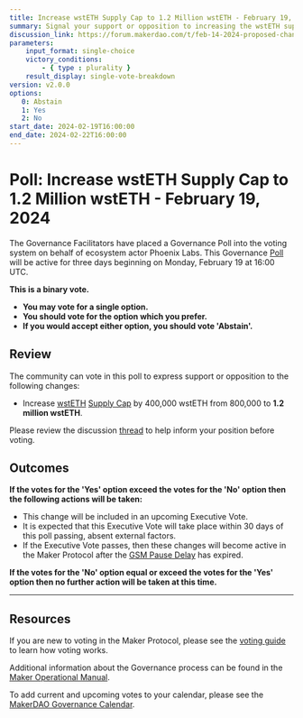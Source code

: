 ```yaml
---
title: Increase wstETH Supply Cap to 1.2 Million wstETH - February 19, 2024
summary: Signal your support or opposition to increasing the wstETH supply cap to 1.2 million wstETH.
discussion_link: https://forum.makerdao.com/t/feb-14-2024-proposed-changes-to-sparklend-for-upcoming-spell/23684
parameters:
    input_format: single-choice
    victory_conditions:
        - { type : plurality }
    result_display: single-vote-breakdown
version: v2.0.0
options:
   0: Abstain
   1: Yes
   2: No
start_date: 2024-02-19T16:00:00
end_date: 2024-02-22T16:00:00
---
```

# Poll: Increase wstETH Supply Cap to 1.2 Million wstETH - February 19, 2024

The Governance Facilitators have placed a Governance Poll into the voting system on behalf of ecosystem actor Phoenix Labs. This Governance [Poll](https://manual.makerdao.com/governance/governance-cycle/weekly-governance-cycle#weekly-governance-cycle-definitions-mip16c1) will be active for three days beginning on Monday, February 19 at 16:00 UTC.

**This is a binary vote.**
- **You may vote for a single option.**
- **You should vote for the option which you prefer.**
- **If you would accept either option, you should vote 'Abstain'.**

## Review

The community can vote in this poll to express support or opposition to the following changes:

- Increase [wstETH](https://app.spark.fi/reserve-overview/?underlyingAsset=0x7f39c581f595b53c5cb19bd0b3f8da6c935e2ca0&marketName=proto_spark_v3) [Supply Cap](https://docs.sparkprotocol.io/developers/sparklend/features/supply-borrow-caps#supply-caps) by 400,000 wstETH from 800,000 to **1.2 million wstETH**.

Please review the discussion [thread](https://forum.makerdao.com/t/feb-14-2024-proposed-changes-to-sparklend-for-upcoming-spell/23684) to help inform your position before voting.

## Outcomes

**If the votes for the 'Yes' option exceed the votes for the 'No' option then the following actions will be taken:**
- This change will be included in an upcoming Executive Vote.
- It is expected that this Executive Vote will take place within 30 days of this poll passing, absent external factors.
- If the Executive Vote passes, then these changes will become active in the Maker Protocol after the [GSM Pause Delay](https://manual.makerdao.com/parameter-index/core/param-gsm-pause-delay) has expired.

**If the votes for the 'No' option equal or exceed the votes for the 'Yes' option then no further action will be taken at this time.**

---

## Resources

If you are new to voting in the Maker Protocol, please see the [voting guide](https://manual.makerdao.com/governance/voting-in-makerdao/on-chain-governance) to learn how voting works.

Additional information about the Governance process can be found in the [Maker Operational Manual](https://manual.makerdao.com).

To add current and upcoming votes to your calendar, please see the [MakerDAO Governance Calendar](https://manual.makerdao.com/makerdao/calendars/governance-calendar).
